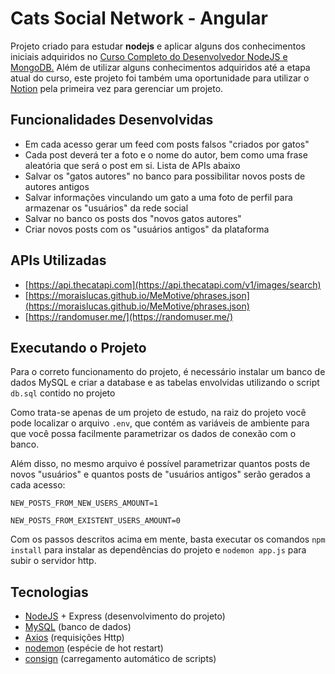 # Cats Social Network - Angular

Projeto criado para estudar **nodejs** e aplicar alguns dos conhecimentos iniciais adquiridos no [Curso Completo do Desenvolvedor NodeJS e MongoDB.](https://www.udemy.com/course/curso-completo-do-desenvolvedor-nodejs)
Além de utilizar alguns conhecimentos adquiridos até a etapa atual do curso, este projeto foi também uma oportunidade para utilizar o [Notion](https://notion.so/) pela primeira vez para gerenciar um projeto.

## Funcionalidades Desenvolvidas

* Em cada acesso gerar um feed com posts falsos "criados por gatos"
* Cada post deverá ter a foto e o nome do autor, bem como uma frase aleatória que será o post em si. Lista de APIs abaixo
* Salvar os "gatos autores" no banco para possibilitar novos posts de autores antigos
* Salvar informações vinculando um gato a uma foto de perfil para armazenar os "usuários" da rede social
* Salvar no banco os posts dos "novos gatos autores"
* Criar novos posts com os "usuários antigos" da plataforma

## APIs Utilizadas

* [https://api.thecatapi.com](https://api.thecatapi.com/v1/images/search)
* [https://moraislucas.github.io/MeMotive/phrases.json](https://moraislucas.github.io/MeMotive/phrases.json)
* [https://randomuser.me/](https://randomuser.me/)

## Executando o Projeto

Para o correto funcionamento do projeto, é necessário instalar um banco de dados MySQL e criar a database e as tabelas envolvidas utilizando o script `db.sql` contido no projeto

Como trata-se apenas de um projeto de estudo, na raiz do projeto você pode localizar o arquivo `.env`, que contém as variáveis de ambiente para que você possa facilmente parametrizar os dados de conexão com o banco.

Além disso, no mesmo arquivo é possível parametrizar quantos posts de novos "usuários" e quantos posts de "usuários antigos" serão gerados a cada acesso:

`NEW_POSTS_FROM_NEW_USERS_AMOUNT=1`

`NEW_POSTS_FROM_EXISTENT_USERS_AMOUNT=0`

Com os passos descritos acima em mente, basta executar os comandos `npm install` para instalar as dependências do projeto e `nodemon app.js` para subir o servidor http.

## Tecnologias

* [NodeJS](https://nodejs.org/en/) + Express (desenvolvimento do projeto)
* [MySQL](https://www.mysql.com/) (banco de dados)
* [Axios](https://www.npmjs.com/package/axios) (requisições Http)
* [nodemon](https://www.npmjs.com/package/nodemon) (espécie de hot restart)
* [consign](https://www.npmjs.com/package/consign) (carregamento automático de scripts)
